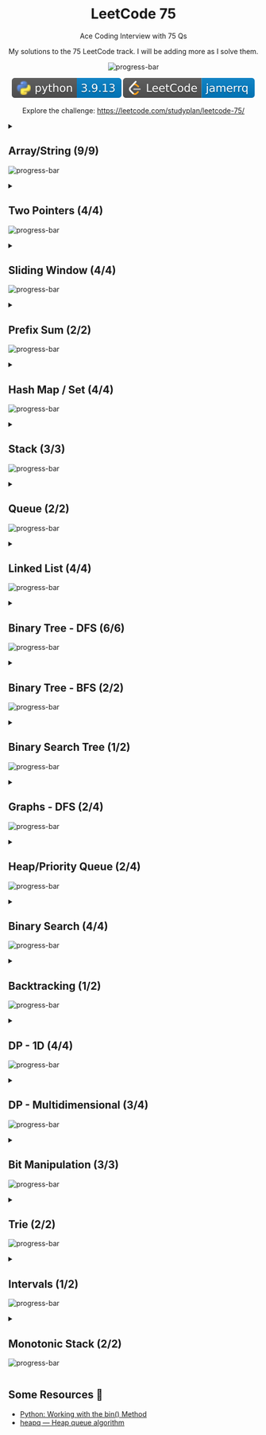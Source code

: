 <div align="center">

# LeetCode 75

Ace Coding Interview with 75 Qs

My solutions to the 75 LeetCode track. I will be adding more as I solve them.

![progress-bar](https://progress-bar.dev/88/?title=done%20%2866%2F75%29%0A&width=380)

![Python3](./lib/badges/python.svg)
[![LeetCode](./lib/badges/leetcode.svg)](https://leetcode.com/jamerrq/)

Explore the challenge: https://leetcode.com/studyplan/leetcode-75/

</div>

<details>
<summary>

## Array/String (9/9)

![progress-bar](https://progress-bar.dev/100/?title=done&width=400)

</summary>

- [X] [1768. Merge Strings Alternately](./src/array-string/1768/solution.py)
- [X] [1071. Greatest Common Divisor of Strings](./src/array-string/1071/solution.py)
- [X] [1431. Kids With the Greatest Number of Candies](./src/array-string/1431/solution.py)
- [X] [605. Can Place Flowers](./src/array-string/605/solution.py)
- [X] [345. Reverse Vowels of a String](./src/array-string/345/solution.py)
- [X] [151. Reverse Words in a String](./src/array-string/151/solution.py)
- [X] [238. Product of Array Except Self](./src/array-string/238/solution.py)
- [X] [334. Increasing Triplet Subsequence](./src/array-string/334/solution.py)
- [X] [443. String Compression](./src/array-string/443/solution.py)

</details>

<details>

<summary>

## Two Pointers (4/4)

![progress-bar](https://progress-bar.dev/100/?title=done&width=400)

</summary>

- [X] [283. Move Zeroes](./src/two-pointers/283/solution.py)
- [X] [392. Is Subsequence](./src/two-pointers/392/solution.py)
- [X] [11. Container With Most Water](./src/two-pointers/11/solution.py)
- [X] [1679. Max Number of K-Sum Pairs](./src/two-pointers/1679/solution.py)

</details>

<details>

<summary>

## Sliding Window (4/4)

![progress-bar](https://progress-bar.dev/100/?title=done&width=400)

</summary>

- [X] [643. Maximum Average Subarray I](./src/sliding-window/643/solution.py)
- [X] [1456. Maximum Number of Vowels in a Substring of Given Length](./src/sliding-window/1456/solution.py)
- [X] [1004. Max Consecutive Ones III](./src/sliding-window/1004/solution.py)
- [X] [1493. Longest Subarray of 1's After Deleting One Element](./src/sliding-window/1493/solution.py)

</details>

<details>

<summary>

## Prefix Sum (2/2)

![progress-bar](https://progress-bar.dev/100/?title=done&width=400)

</summary>

- [X] [1732. Find the Highest Altitude](./src/prefix-sum/1732/solution.py)
- [X] [724. Find Pivot Index](./src/prefix-sum/724/solution.py)

</details>

<details>

<summary>

## Hash Map / Set (4/4)

![progress-bar](https://progress-bar.dev/100/?title=done&width=400)

</summary>

- [X] [2215. Find the Difference of Two Arrays](./src/hash-map-set/2215/solution.py)
- [X] [1207. Unique Number of Occurrences](./src/hash-map-set/1207/solution.py)
- [X] [1657. Determine if Two Strings Are Close](./src/hash-map-set/1657/solution.py)
- [X] [2352. Equal Row and Column Pairs](./src/hash-map-set/2352/solution.py)

</details>

<details>

<summary>

## Stack (3/3)

![progress-bar](https://progress-bar.dev/100/?title=done&width=400)

</summary>

- [X] [2390. Removing Stars From a String](./src/stack/2390/solution.py)
- [X] [735. Asteroid Collision](./src/stack/735/solution.py)
- [X] [394. Decode String](./src/stack/394/solution.js)

</details>

<details>

<summary>

## Queue (2/2)

![progress-bar](https://progress-bar.dev/100/?title=done&width=400)

</summary>

- [X] [933. Number of Recent Calls](./src/queue/933/solution.py)
- [X] [649. Dota2 Senate](./src/queue/649/solution.py)

</details>

<details>

<summary>

## Linked List (4/4)

![progress-bar](https://progress-bar.dev/100/?title=done&width=400)

</summary>

- [X] [2095. Delete the Middle Node of a Linked List](./src/linked-list/2095/solution.py)
- [X] [328. Odd Even Linked List](./src/linked-list/328/solution.py)
- [X] [206. Reverse Linked List](./src/linked-list/206/solution.py)
- [X] [2130. Maximum Twin Sum of a Linked List](./src/linked-list/2130/solution.py)

</details>

<details>

<summary>

## Binary Tree - DFS (6/6)

![progress-bar](https://progress-bar.dev/100/?title=done&width=400)

</summary>

- [X] [104. Maximum Depth of Binary Tree](./src/binary-tree-dfs/104/solution.py)
- [X] [872. Leaf-Similar Trees](./src/binary-tree-dfs/872/solution.py)
- [X] [1448. Count Good Nodes in Binary Tree](./src/binary-tree-dfs/1448/solution.py)
- [X] [437. Path Sum III](./src/binary-tree-dfs/437/solution.py)
- [X] [1372. Longest ZigZag Path in a Binary Tree](./src/binary-tree-dfs/1372/solution.py)
- [X] [236. Lowest Common Ancestor of a Binary Tree](./src/binary-tree-dfs/236/solution.py)

</details>

<details>

<summary>

## Binary Tree - BFS (2/2)

![progress-bar](https://progress-bar.dev/100/?title=done&width=400)

</summary>

- [X] [199. Binary Tree Right Side View](./src/binary-tree-bfs/199/solution.py)
- [X] [1161. Maximum Level Sum of a Binary Tree](./src/binary-tree-bfs/1161/solution.py)

</details>

<details>

<summary>

## Binary Search Tree (1/2)

![progress-bar](https://progress-bar.dev/50/?title=done&width=400)

</summary>

- [X] [700. Search in a Binary Search Tree](./src/binary-search-tree/700/solution.py)
<!-- - [ ] [450. Delete Node in a BST] -->

</details>

<details>

<summary>

## Graphs - DFS (2/4)

![progress-bar](https://progress-bar.dev/50/?title=done&width=400)

</summary>

- [X] [841. Keys and Rooms](./src/graphs-dfs/841/solution.py)
- [X] [547. Number of Provinces](./src/graphs-dfs/547/solution.py)

</details>

<details>

<summary>

## Heap/Priority Queue (2/4)

![progress-bar](https://progress-bar.dev/50/?title=done&width=400)

</summary>

- [X] [215. Kth Largest Element in an Array](./src/heap-priority-queue/215/solution.py)
- [X] [2336. Smallest Number in Infinite Set](./src/heap-priority-queue/2336/solution.py)

</details>

<details>

<summary>

## Binary Search (4/4)

![progress-bar](https://progress-bar.dev/100/?title=done&width=400)

</summary>

- [X] [374. Guess Number Higher or Lower](./src/binary-search/374/solution.py)
- [X] [2300. Successful Pairs of Spells and Potions](./src/binary-search/2300/solution.py)
- [X] [162. Find Peak Element](./src/binary-search/162/solution.py)
- [X] [875. Koko Eating Bananas](./src/binary-search/875/solution.py)

</details>

<details>

<summary>

## Backtracking (1/2)

![progress-bar](https://progress-bar.dev/50/?title=done&width=400)

</summary>

- [X] [17. Letter Combinations of a Phone Number](./src/backtracking/17/solution.py)

</details>

<details>

<summary>

## DP - 1D (4/4)

![progress-bar](https://progress-bar.dev/100/?title=done&width=400)

</summary>

- [X] [1137. N-th Tribonacci Number](./src/dp-1d/1137/solution.py)
- [X] [746. Min Cost Climbing Stairs](./src/dp-1d/746/solution.py)
- [X] [198. House Robber](./src/dp-1d/198/solution.py)
- [X] [790. Domino and Tromino Tiling](./src/dp-1d/790/solution.py)

</details>

<details>

<summary>

## DP - Multidimensional (3/4)

![progress-bar](https://progress-bar.dev/75/?title=done&width=400)

</summary>

- [X] [62. Unique Paths](./src/dp-multidimensional/62/solution.py)
- [X] [1143. Longest Common Subsequence](./src/dp-multidimensional/1143/solution.py)
- [X] [714. Best Time to Buy and Sell Stock with Transaction Fee](./src/dp-multidimensional/714/solution.py)

</details>

<details>

<summary>

## Bit Manipulation (3/3)

![progress-bar](https://progress-bar.dev/100/?title=done&width=400)

</summary>

- [X] [338. Counting Bits](./src/bit-manipulation/338/solution.py)
- [X] [136. Single Number](./src/bit-manipulation/136/solution.py)
- [X] [1318. Minimum Flips to Make a OR b Equal to c](./src/bit-manipulation/1318/solution.py)

</details>

<details>

<summary>

## Trie (2/2)

![progress-bar](https://progress-bar.dev/100/?title=done&width=400)

</summary>

- [X] [208. Implement Trie (Prefix Tree)](./src/trie/208/solution.py)
- [X] [1268. Search Suggestions System](./src/trie/1268/solution.py)


</details>

<details>

<summary>

## Intervals (1/2)

![progress-bar](https://progress-bar.dev/100/?title=done&width=400)

</summary>

- [X] [435. Non-overlapping Intervals](./src/intervals/435/solution.py)
- [X] [452. Minimum Number of Arrows to Burst Balloons](./src/intervals/452/solution.py)

</details>

<details>

<summary>

## Monotonic Stack (2/2)

![progress-bar](https://progress-bar.dev/100/?title=done&width=400)

</summary>

- [X] [739. Daily Temperatures](./src/monotonic-stack/739/solution.py)
- [X] [901. Online Stock Span](./src/monotonic-stack/901/solution.py)

</details>

## Some Resources 📕

- [Python: Working with the bin() Method](https://reintech.io/blog/python-bin-method-tutorial)
- [heapq — Heap queue algorithm](https://docs.python.org/3/library/heapq.html)
